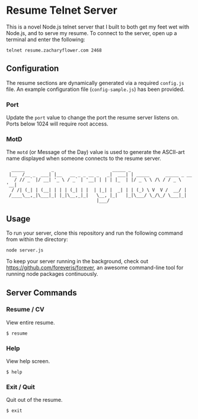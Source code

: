# Resume Telnet Server

This is a novel Node.js telnet server that I built to both get my feet wet with Node.js,
and to serve my resume. To connect to the server, open up a terminal and enter the following:

    telnet resume.zacharyflower.com 2468

## Configuration

The resume sections are dynamically generated via a required `config.js` file.
An example configuration file (`config-sample.js`) has been provided.

### Port

Update the `port` value to change the port the resume server listens on. Ports
below 1024 will require root access.

### MotD

The `motd` (or Message of the Day) value is used to generate the ASCII-art name
displayed when someone connects to the resume server.

```
  _____          _                      _____ _
 |__  /__ _  ___| |__   __ _ _ __ _   _|  ___| | _____      _____ _ __
   / // _` |/ __| '_ \ / _` | '__| | | | |_  | |/ _ \ \ /\ / / _ \ '__|
  / /| (_| | (__| | | | (_| | |  | |_| |  _| | | (_) \ V  V /  __/ |
 /____\__,_|\___|_| |_|\__,_|_|   \__, |_|   |_|\___/ \_/\_/ \___|_|
                                  |___/
```

## Usage

To run your server, clone this repository and run the following command from within the directory:

    node server.js

To keep your server running in the background, check out https://github.com/foreverjs/forever,
an awesome command-line tool for running node packages continuously.

## Server Commands

### Resume / CV

View entire resume.

    $ resume

### Help

View help screen.

    $ help

### Exit / Quit

Quit out of the resume.

    $ exit
